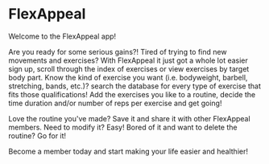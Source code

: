 # FlexAppeal
Welcome to the FlexAppeal app!

Are you ready for some serious gains?!  Tired of trying to find new movements and exercises?  With FlexAppeal it just got a whole lot easier  sign up, scroll through the index of exercises or view exercises by target body part. Know the kind of exercise you want (i.e. bodyweight, barbell, stretching, bands, etc.)?  search the database for every type of exercise that fits those qualifications!  Add the exercises you like to a routine, decide the time duration and/or number of reps per exercise and get going!

Love the routine you've made?  Save it and share it with other FlexAppeal members. Need to modify it?  Easy!  Bored of it and want to delete the routine?  Go for it!  

Become a member today and start making your life easier and healthier!
